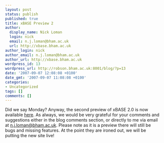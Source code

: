 ```yaml
---
layout: post
status: publish
published: true
title: xBASE Preview 2
author:
  display_name: Nick Loman
  login: nick
  email: n.j.loman@bham.ac.uk
  url: http://xbase.bham.ac.uk
author_login: nick
author_email: n.j.loman@bham.ac.uk
author_url: http://xbase.bham.ac.uk
wordpress_id: 13
wordpress_url: http://robson.bham.ac.uk:8001/blog/?p=13
date: '2007-09-07 12:08:08 +0100'
date_gmt: '2007-09-07 11:08:08 +0100'
categories:
- Uncategorized
tags: []
comments: []
---
```

<p>Did we say Monday? Anyway, the second preview of xBASE 2.0 is now available <a href="http://watson.bham.ac.uk:8003/">here</a>. As always, we would be very grateful for your comments and suggestions either in the blog comments section, or directly to me via email at <a href="mailto:n.j.loman@bham.ac.uk">n.j.loman@bham.ac.uk</a>. Please note as it is a preview there will still be bugs and missing features. At the point they are ironed out, we will be putting the new site live!</p>
